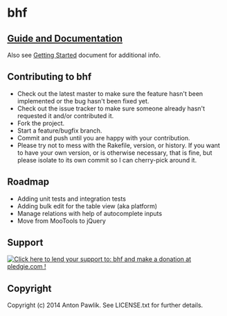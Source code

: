 # bhf

## [Guide and Documentation](http://antpaw.github.io/bhf/)

Also see [Getting Started](Getting_Started.md) document for additional info.

## Contributing to bhf

* Check out the latest master to make sure the feature hasn't been implemented or the bug hasn't been fixed yet.
* Check out the issue tracker to make sure someone already hasn't requested it and/or contributed it.
* Fork the project.
* Start a feature/bugfix branch.
* Commit and push until you are happy with your contribution.
* Please try not to mess with the Rakefile, version, or history. If you want to have your own version, or is otherwise necessary, that is fine, but please isolate to its own commit so I can cherry-pick around it.


## Roadmap

* Adding unit tests and integration tests
* Adding bulk edit for the table view (aka platform)
* Manage relations with help of autocomplete inputs
* Move from MooTools to jQuery

## Support

<p><a href='https://pledgie.com/campaigns/25956'><img alt='Click here to lend your support to: bhf and make a donation at pledgie.com !' src='https://pledgie.com/campaigns/25956.png?skin_name=chrome' border='0' ></a></p>


## Copyright

Copyright (c) 2014 Anton Pawlik. See LICENSE.txt for
further details.
